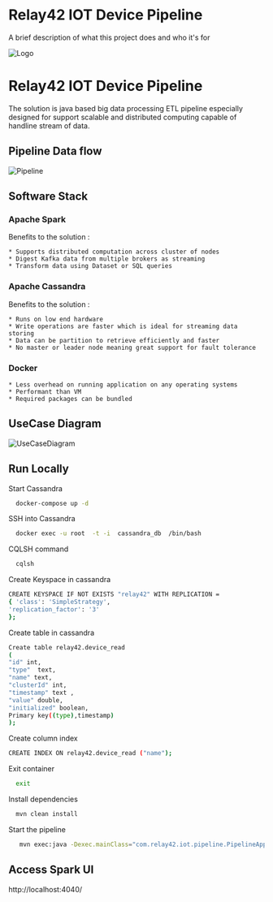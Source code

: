 
# Relay42 IOT Device Pipeline

A brief description of what this project does and who it's for


![Logo](https://www.pngkey.com/png/detail/189-1890854_coo-relay42-transparent-logo.png)


# Relay42 IOT Device Pipeline

The solution is java based big data processing ETL pipeline especially designed for support scalable and distributed computing capable of handline stream of data.


## Pipeline Data flow

![Pipeline](https://shalindarelay42.s3.amazonaws.com/Untitled+Diagram.drawio.png)
## Software Stack

### Apache Spark
Benefits to the solution :

    * Supports distributed computation across cluster of nodes
    * Digest Kafka data from multiple brokers as streaming
    * Transform data using Dataset or SQL queries

### Apache Cassandra
Benefits to the solution :

    * Runs on low end hardware
    * Write operations are faster which is ideal for streaming data storing
    * Data can be partition to retrieve efficiently and faster
    * No master or leader node meaning great support for fault tolerance

### Docker

    * Less overhead on running application on any operating systems
    * Performant than VM
    * Required packages can be bundled

## UseCase Diagram


![UseCaseDiagram](https://shalindarelay42.s3.amazonaws.com/Data+Pipeline+use+case.drawio.png)



## Run Locally


Start Cassandra

```bash
  docker-compose up -d
```


SSH into Cassandra

```bash
  docker exec -u root  -t -i  cassandra_db  /bin/bash
```

CQLSH command

```bash
  cqlsh
```

Create Keyspace in cassandra
```bash
CREATE KEYSPACE IF NOT EXISTS "relay42" WITH REPLICATION =
{ 'class': 'SimpleStrategy',
'replication_factor': '3'
};
```

Create table in cassandra
```bash
Create table relay42.device_read
(
"id" int,
"type"  text,
"name" text,
"clusterId" int,
"timestamp" text ,
"value" double,
"initialized" boolean,
Primary key((type),timestamp)
);

```

Create column index
```bash
CREATE INDEX ON relay42.device_read ("name");

```

Exit container

```bash
  exit
```



Install dependencies

```bash
  mvn clean install
```

Start the pipeline

```bash
   mvn exec:java -Dexec.mainClass="com.relay42.iot.pipeline.PipelineApplication"

```


## Access Spark UI

http://localhost:4040/